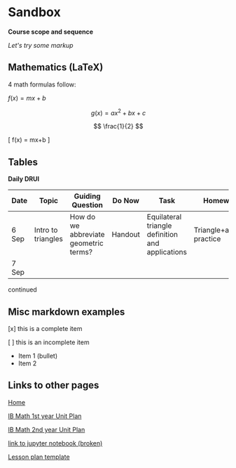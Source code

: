 # Sandbox

**Course scope and sequence**

*Let's try some markup*

## Mathematics (LaTeX)

4 math formulas follow:

$f(x) = mx+b$

$$g(x) = ax^2+bx+c$$

$$ \frac{1}{2} $$

\[ f(x) = mx+b \]

## Tables

**Daily DRUI**

Date | Topic | Guiding Question | Do Now | Task | Homework
---|---|---|---|---|---
6 Sep | Intro to triangles | How do we abbreviate geometric terms? | Handout | Equilateral triangle definition and applications | Triangle+algebra practice
7 Sep |||||

continued

## Misc markdown examples

[x] this is a complete item

[ ] this is an incomplete item

* Item 1 (bullet)
* Item 2

## Links to other pages

[Home](index)

[IB Math 1st year Unit Plan](UP-IB1)

[IB Math 2nd year Unit Plan](UP-IB2)

[link to jupyter notebook (broken)](Python-scrap-worksheet)

[Lesson plan template](Lesson-plan-template)
